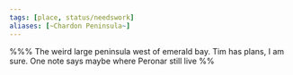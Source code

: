 ```yaml
---
tags: [place, status/needswork]
aliases: [~Chardon Peninsula~]
---
```


%%% The weird large peninsula west of emerald bay. Tim has plans, I am sure. One note says maybe where Peronar still live %%